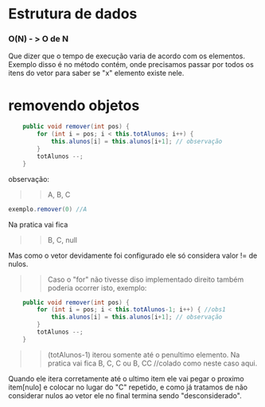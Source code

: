 # Estrutura de dados


### O(N) - > O de N

Que dizer que o tempo de execução varia de acordo com os elementos. Exemplo disso é no método contém, onde precisamos passar por todos os itens do vetor para saber se "x" elemento existe nele.

# removendo objetos

````java
    public void remover(int pos) {
        for (int i = pos; i < this.totAlunos; i++) {
            this.alunos[i] = this.alunos[i+1]; // observação
        }
        totAlunos --;
    }   
````
observação: 
>> A, B, C 
````java
exemplo.remover(0) //A
````
Na pratica vai fica
>> B, C, null

Mas como o vetor devidamente foi configurado ele só considera valor != de nulos.

>> Caso o "for" não tivesse diso implementado direito também poderia ocorrer isto, exemplo:

````java
    public void remover(int pos) {
        for (int i = pos; i < this.totAlunos-1; i++) { //obs1
            this.alunos[i] = this.alunos[i+1]; // observação
        }
        totAlunos --;
    }   
````
>> (totAlunos-1) iterou somente até o penultimo elemento.
Na pratica vai fica
>> B, C, C ou B, CC //colado como neste caso aqui.

Quando ele itera corretamente até o ultimo item ele vai pegar o proximo item[nulo] e colocar no lugar do "C" repetido, e como já tratamos de não considerar nulos ao vetor ele no final termina sendo "desconsiderado". 
